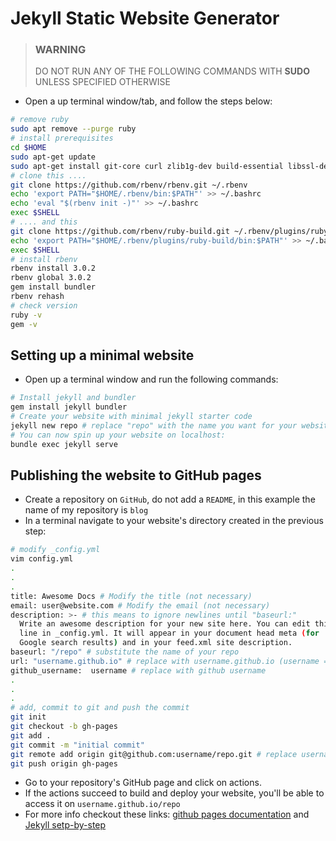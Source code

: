 # Jekyll Static Website Generator

> ### WARNING
> DO NOT RUN ANY OF THE FOLLOWING COMMANDS WITH **SUDO** UNLESS SPECIFIED OTHERWISE

* Open a up terminal window/tab, and follow  the steps below:
```bash
# remove ruby
sudo apt remove --purge ruby
# install prerequisites
cd $HOME
sudo apt-get update 
sudo apt-get install git-core curl zlib1g-dev build-essential libssl-dev libreadline-dev libyaml-dev libxml2-dev libxslt1-dev libcurl4-openssl-dev libffi-dev
# clone this ....
git clone https://github.com/rbenv/rbenv.git ~/.rbenv
echo 'export PATH="$HOME/.rbenv/bin:$PATH"' >> ~/.bashrc
echo 'eval "$(rbenv init -)"' >> ~/.bashrc
exec $SHELL
# .... and this
git clone https://github.com/rbenv/ruby-build.git ~/.rbenv/plugins/ruby-build
echo 'export PATH="$HOME/.rbenv/plugins/ruby-build/bin:$PATH"' >> ~/.bashrc
exec $SHELL
# install rbenv
rbenv install 3.0.2
rbenv global 3.0.2
gem install bundler
rbenv rehash
# check version
ruby -v
gem -v
```

## Setting up a minimal website
* Open up a terminal window and run the following commands:
```bash
# Install jekyll and bundler
gem install jekyll bundler
# Create your website with minimal jekyll starter code
jekyll new repo # replace "repo" with the name you want for your website
# You can now spin up your website on localhost:
bundle exec jekyll serve
```

## Publishing the website to GitHub pages
* Create a repository on `GitHub`, do not add a `README`, in this example the name of my repository is `blog` 
* In a terminal navigate to your website's directory created in the previous step:
```bash
# modify _config.yml
vim config.yml
.
.
.
title: Awesome Docs # Modify the title (not necessary)
email: user@website.com # Modify the email (not necessary)
description: >- # this means to ignore newlines until "baseurl:"
  Write an awesome description for your new site here. You can edit this
  line in _config.yml. It will appear in your document head meta (for
  Google search results) and in your feed.xml site description.
baseurl: "/repo" # substitute the name of your repo
url: "username.github.io" # replace with username.github.io (username = your username on github)
github_username:  username # replace with github username
.
.
.
# add, commit to git and push the commit
git init
git checkout -b gh-pages
git add .
git commit -m "initial commit"
git remote add origin git@github.com:username/repo.git # replace username/repo.git with your values 
git push origin gh-pages
```
* Go to your repository's GitHub page and click on actions.
* If the actions succeed to build and deploy your website, you'll be able to access it on `username.github.io/repo`
* For more info checkout these links: [github pages documentation](https://pages.github.com/) and [Jekyll setp-by-step](https://jekyllrb.com/docs/step-by-step/01-setup/)


